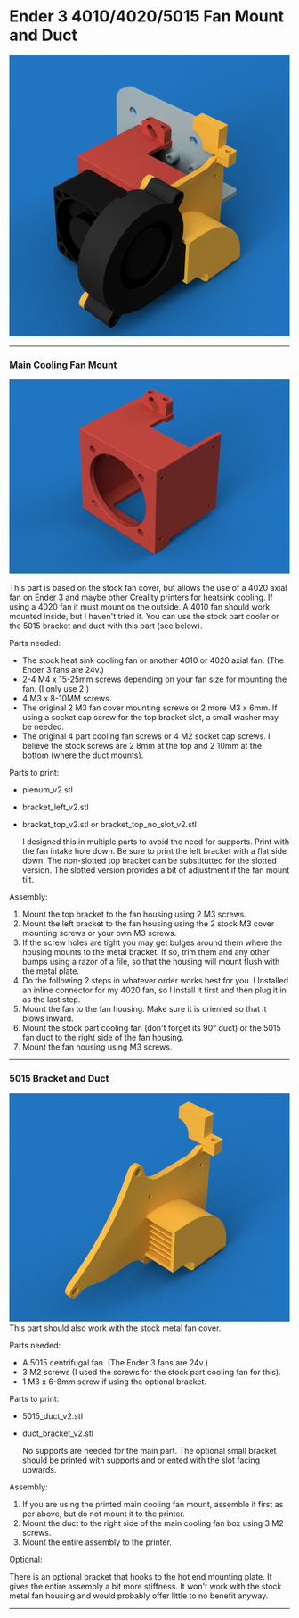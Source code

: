 # Ender 3 4010/4020/5015 Fan Mount and Duct
![image](https://raw.githubusercontent.com/opcow/Creality-4020-5015-Fan-Mount/master/view_1.png)

---

### Main Cooling Fan Mount
![plenum image](https://raw.githubusercontent.com/opcow/Creality-4020-5015-Fan-Mount/master/plenum.png)

This part is based on the stock fan cover, but allows the use of a 4020 axial fan on Ender 3 and maybe other Creality printers for heatsink cooling. If using a 4020 fan it must mount on the outside. A 4010 fan should work mounted inside, but I haven't tried it. You can use the stock part cooler or the 5015 bracket and duct with this part (see below).

Parts needed:
* The stock heat sink cooling fan or another 4010 or 4020 axial fan. (The Ender 3 fans are 24v.)
* 2-4 M4 x 15-25mm screws depending on your fan size for mounting the fan. (I only use 2.)
* 4 M3 x 8-10MM screws.
* The original 2 M3 fan cover mounting screws or 2 more M3 x 6mm. If using a socket cap screw for the top bracket slot, a small washer may be needed.
* The original 4 part cooling fan screws or 4 M2 socket cap screws. I believe the stock screws are 2 8mm at the top and 2 10mm at the bottom (where the duct mounts).

Parts to print:

* plenum_v2.stl
* bracket_left_v2.stl
* bracket_top_v2.stl or bracket_top_no_slot_v2.stl
  
  I designed this in multiple parts to avoid the need for supports. Print with the fan intake hole down. Be sure to print the left bracket with a flat side down. The non-slotted top bracket can be substitutted for the slotted version. The slotted version provides a bit of adjustment if the fan mount tilt.

Assembly:
1. Mount the top bracket to the fan housing using 2 M3 screws.
2. Mount the left bracket to the fan housing using the 2 stock M3 cover mounting screws or your own M3 screws.
3. If the screw holes are tight you may get bulges around them where the housing mounts to the metal bracket. If so, trim them and any other bumps using a razor of a file, so that the housing will mount flush with the metal plate.
4. Do the following 2 steps in whatever order works best for you. I Installed an inline connector for my 4020 fan, so I install it first and then plug it in as the last step.
5. Mount the fan to the fan housing. Make sure it is oriented so that it blows inward.
6. Mount the stock part cooling fan (don't forget its 90° duct) or the 5015 fan duct to the right side of the fan housing.
7. Mount the fan housing using M3 screws.

---

### 5015 Bracket and Duct
![duct image](https://raw.githubusercontent.com/opcow/Creality-4020-5015-Fan-Mount/master/duct.png)
This part should also work with the stock metal fan cover. 

Parts needed:
* A 5015 centrifugal fan. (The Ender 3 fans are 24v.)
* 3 M2 screws (I used the screws for the stock part cooling fan for this).
* 1 M3 x 6-8mm screw if using the optional bracket.

Parts to print:
* 5015_duct_v2.stl
* duct_bracket_v2.stl

  No supports are needed for the main part. The optional small bracket should be printed with supports and oriented with the slot facing upwards.

Assembly:
1. If you are using the printed main cooling fan mount, assemble it first as per above, but do not mount it to the printer.
2. Mount the duct to the right side of the main cooling fan box using 3 M2 screws.
3. Mount the entire assembly to the printer.

Optional:

There is an optional bracket that hooks to the hot end mounting plate. It gives the entire assembly a bit more stiffness. It won't work with the stock metal fan housing and would probably offer little to no benefit anyway.

---